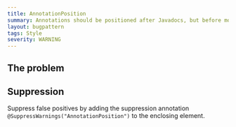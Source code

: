 ```yaml
---
title: AnnotationPosition
summary: Annotations should be positioned after Javadocs, but before modifiers.
layout: bugpattern
tags: Style
severity: WARNING
---
```


<!--
*** AUTO-GENERATED, DO NOT MODIFY ***
To make changes, edit the @BugPattern annotation or the explanation in docs/bugpattern.
-->


## The problem


## Suppression
Suppress false positives by adding the suppression annotation `@SuppressWarnings("AnnotationPosition")` to the enclosing element.
